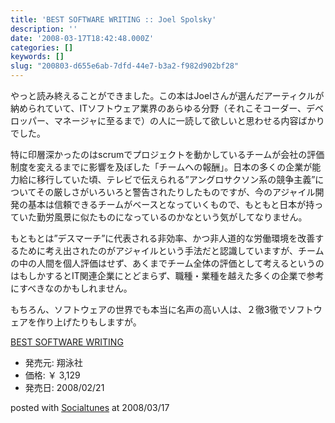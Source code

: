 ```yaml
---
title: 'BEST SOFTWARE WRITING :: Joel Spolsky'
description: ''
date: '2008-03-17T18:42:48.000Z'
categories: []
keywords: []
slug: "200803-d655e6ab-7dfd-44e7-b3a2-f982d902bf28"
---
```

やっと読み終えることができました。この本はJoelさんが選んだアーティクルが納められていて、ITソフトウェア業界のあらゆる分野（それこそコーダー、デベロッパー、マネージャに至るまで）の人に一読して欲しいと思わせる内容ばかりでした。

特に印層深かったのはscrumでプロジェクトを動かしているチームが会社の評価制度を変えるまでに影響を及ぼした「チームへの報酬」。日本の多くの企業が能力給に移行していた頃、テレビで伝えられる”アングロサクソン系の競争主義”についてその厳しさがいろいろと警告されたりしたものですが、今のアジャイル開発の基本は信頼できるチームがベースとなっていくもので、もともと日本が持っていた勤労風景に似たものになっているのかなという気がしてなりません。

もともとは”デスマーチ”に代表される非効率、かつ非人道的な労働環境を改善するために考え出されたのがアジャイルという手法だと認識していますが、チームの中の人間を個人評価はせず、あくまでチーム全体の評価として考えるというのはもしかするとIT関連企業にとどまらず、職種・業種を越えた多くの企業で参考にすべきなのかもしれません。

もちろん、ソフトウェアの世界でも本当に名声の高い人は、２徹3徹でソフトウェアを作り上げたりもしますが。

[BEST SOFTWARE WRITING](http://www.amazon.co.jp/exec/obidos/ASIN/4798115819/qli-22/ref=nosim "BEST SOFTWARE WRITING")

*   発売元: 翔泳社
*   価格: ￥ 3,129
*   発売日: 2008/02/21

posted with [Socialtunes](http://socialtunes.net) at 2008/03/17
